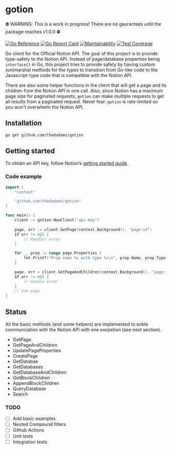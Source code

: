 # gotion
⛔ WARNING: This is a work in progress! There are no gaurantees until the package reaches v1.0.0 ⛔

[![Go Reference](https://pkg.go.dev/badge/github.com/thedadams/gotion.svg)](https://pkg.go.dev/github.com/thedadams/gotion) [![Go Report Card](https://goreportcard.com/badge/github.com/thedadams/gotion)](https://goreportcard.com/report/github.com/thedadams/gotion) [![Maintainability](https://api.codeclimate.com/v1/badges/8acee9c1a9139a82b98b/maintainability)](https://codeclimate.com/github/thedadams/gotion/maintainability) [![Test Coverage](https://api.codeclimate.com/v1/badges/8acee9c1a9139a82b98b/test_coverage)](https://codeclimate.com/github/thedadams/gotion/test_coverage)

Go client for the Official Notion API. The goal of this project is to provide type-safety to the Notion API. Instead of page/database properties being `interface{}` in Go, this project tries to provide safety by having custom (un)marshal methods for the types to transition from Go-like code to the Javascript-type code that is compatible with the Notion API.

There are also some helper functions in the client that will get a page and its children from the Notion API in one call. Also, since Notion has a maximum page size for paginated requests, `gotion` can make multiple requests to get all results from a paginated request. Never fear: `gotion` is rate-limited so you won't overwhelm the Notion API.

## Installation

```bash
go get github.com/thedadams/gotion
```

## Getting started

To obtain an API key, follow Notion’s [getting started guide](https://developers.notion.com/docs/getting-started).

### Code example


```go
import (
    "context"

    "github.com/thedadams/gotion"
)

func main() {
    client := gotion.NewClient("api-key")
    
    page, err := client.GetPage(context.Background(), "page-id")
    if err != nil {
        // Handler error
    }

    for _, prop := range page.Properties {
        fmt.Printf("Prop name %s with type %s\n", prop.Name, prop.Type)
    }

    page, err = client.GetPageAndChildren(context.Background(), "page-id")
    if err != nil {
        // Handle error
    }
    // Use page
}
```

## Status

All the basic methods (and some helpers) are implemented to enble communciation with the Notion API with one excpetion (see next section).

- GetPage
- GetPageAndChildren
- UpdatePageProperties
- CreatePage
- GetDatabae
- GetDatabases
- GetDatabaseAndChildren
- GetBlockChildren
- AppendBlockChildren
- QueryDatabase
- Search

### TODO
- [ ] Add basic examples
- [ ] Nested Compound filters
- [ ] Github Actions
- [ ] Unit tests
- [ ] Integration tests
